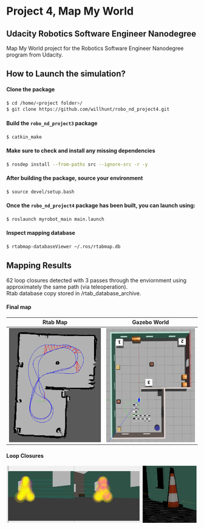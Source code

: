 # Project 4, Map My World
## Udacity Robotics Software Engineer Nanodegree
Map My World project for the Robotics Software Engineer Nanodegree program from Udacity.

## How to Launch the simulation?

#### Clone the package
```sh
$ cd /home/<project folder>/ 
$ git clone https://github.com/willhunt/robo_nd_project4.git
```

#### Build the `robo_nd_project3` package
```sh
$ catkin_make
```

#### Make sure to check and install any missing dependencies
```sh
$ rosdep install --from-paths src --ignore-src -r -y
```

#### After building the package, source your environment
```sh
$ source devel/setup.bash
```

#### Once the `robo_nd_project4` package has been built, you can launch using:
```sh
$ roslaunch myrobot_main main.launch
```
#### Inspect mapping database
```sh
$ rtabmap-databaseViewer ~/.ros/rtabmap.db
```

## Mapping Results
62 loop closures detected with 3 passes through the enviornment using approximately the same path (via teleoperation).  
Rtab database copy stored in /rtab_database_archive.
#### Final map
Rtab Map             |  Gazebo World
:-------------------------:|:-------------------------:
<img src="/media/rtab_map.png" alt="rtab map image" width="auto" height="300">  |  <img src="/media/gazebo_world.png" alt="world image" width="auto" height="300">


#### Loop Closures
<img src="/media/loop_closures.png" alt="loop closures image" width="auto" height="150">
